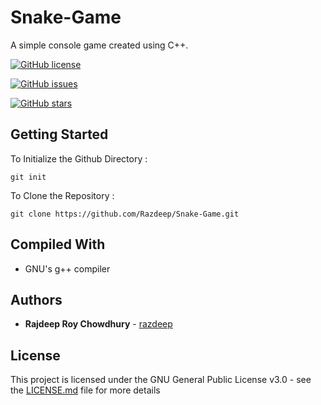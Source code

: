 # Snake-Game
A simple console game created using C++.


[![GitHub license](https://img.shields.io/github/license/Razdeep/Snake-Game.svg?style=for-the-badge)](https://github.com/Razdeep/Snake-Game/blob/master/LICENSE)

[![GitHub issues](https://img.shields.io/github/issues/Razdeep/Snake-Game.svg)](https://github.com/Razdeep/Snake-Game/issues)


[![GitHub stars](https://img.shields.io/github/stars/Razdeep/Snake-Game.svg)](https://github.com/Razdeep/Snake-Game/stargazers)

## Getting Started

To Initialize the Github Directory :
```
git init 
```
To Clone the Repository :
```
git clone https://github.com/Razdeep/Snake-Game.git
```

## Compiled With

* GNU's g++ compiler
 

## Authors

* **Rajdeep Roy Chowdhury** - [razdeep](https://github.com/razdeep)


## License

This project is licensed under the GNU General Public License v3.0 - see the [LICENSE.md](LICENSE.md) file for more details